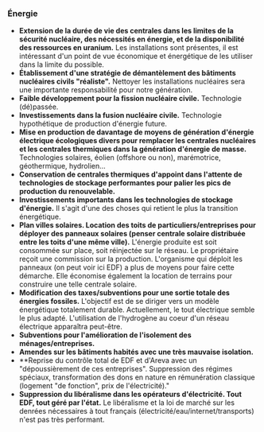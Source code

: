 ### Énergie

* **Extension de la durée de vie des centrales dans les limites de la sécurité nucléaire, des nécessités en énergie, et de la disponibilité des ressources en uranium.** Les installations sont présentes, il est intéressant d'un point de vue économique et énergétique de les utiliser dans la limite du possible.
* **Établissement d'une stratégie de démantèlement des bâtiments nucléaires civils "réaliste".** Nettoyer les installations nucléaires sera une importante responsabilité pour notre génération.
* **Faible développement pour la fission nucléaire civile.** Technologie (dé)passée.
* **Investissements dans la fusion nucléaire civile.** Technologie hypothétique de production d'énergie future.
* **Mise en production de davantage de moyens de génération d'énergie électrique écologiques divers pour remplacer les centrales nucléaires et les centrales thermiques dans la génération d'énergie de masse.** Technologies solaires, éolien (offshore ou non), marémotrice, géothermique, hydrolien...
* **Conservation de centrales thermiques d'appoint dans l'attente de technologies de stockage performantes pour palier les pics de production du renouvelable.**
* **Investissements importants dans les technologies de stockage d'énergie.** Il s'agit d'une des choses qui retient le plus la transition énergétique.
* **Plan villes solaires. Location des toits de particuliers/entreprises pour déployer des panneaux solaires (penser centrale solaire distribuée entre les toits d'une même ville).** L'énergie produite est soit consommée sur place, soit réinjectée sur le réseau. Le propriétaire reçoit une commission sur la production. L'organisme qui déploit les panneaux (on peut voir ici EDF) a plus de moyens pour faire cette démarche. Elle économise également la location de terrains pour construire une telle centrale solaire.
* **Modification des taxes/subventions pour une sortie totale des énergies fossiles.** L'objectif est de se diriger vers un modèle énergétique totalement durable. Actuellement, le tout électrique semble le plus adapté. L'utilisation de l'hydrogène au coeur d'un réseau électrique apparaîtra peut-être.
* **Subventions pour l'amélioration de l'isolement des ménages/entreprises.**
* **Amendes sur les bâtiments habités avec une très mauvaise isolation.**
* **Reprise du contrôle total de EDF et d'Areva avec un "dépoussièrement de ces entreprises". Suppression des régimes spéciaux, transformation des dons en nature en rémunération classique (logement "de fonction", prix de l'électricité)."
* **Suppression du libéralisme dans les opérateurs d'électricité. Tout EDF, tout géré par l'état.** Le libéralisme et la loi de marché sur les denrées nécessaires à tout français (électricité/eau/internet/transports) n'est pas très performant.

